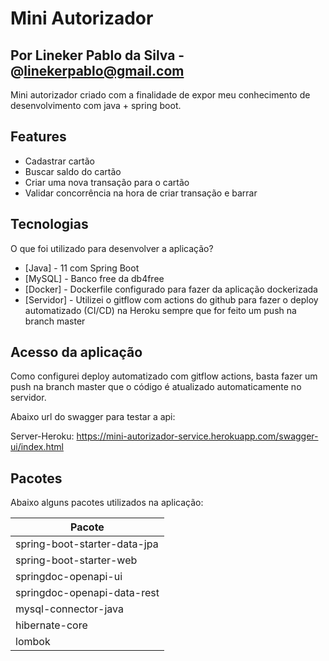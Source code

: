 # Mini Autorizador
## Por Lineker Pablo da Silva - @linekerpablo@gmail.com

Mini autorizador criado com a finalidade de expor meu conhecimento de desenvolvimento com java + spring boot.

## Features

- Cadastrar cartão
- Buscar saldo do cartão
- Criar uma nova transação para o cartão
- Validar concorrência na hora de criar transação e barrar

## Tecnologias

O que foi utilizado para desenvolver a aplicação?

- [Java] - 11 com Spring Boot
- [MySQL] - Banco free da db4free
- [Docker] - Dockerfile configurado para fazer da aplicação dockerizada
- [Servidor] - Utilizei o gitflow com actions do github para fazer o deploy automatizado (CI/CD) na Heroku sempre que for feito um push na branch master

## Acesso da aplicação

Como configurei deploy automatizado com gitflow actions, basta fazer um push na branch master que o código é atualizado automaticamente no servidor.

Abaixo url do swagger para testar a api:

Server-Heroku: https://mini-autorizador-service.herokuapp.com/swagger-ui/index.html

## Pacotes

Abaixo alguns pacotes utilizados na aplicação:

| Pacote |
| ------ |
| spring-boot-starter-data-jpa |
| spring-boot-starter-web |
| springdoc-openapi-ui |
| springdoc-openapi-data-rest |
| mysql-connector-java |
| hibernate-core |
| lombok |